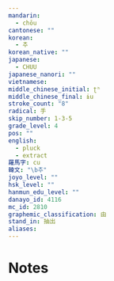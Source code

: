 ```yaml
---
mandarin:
  - chōu
cantonese: ""
korean:
  - 추
korean_native: ""
japanese:
  - CHUU
japanese_nanori: ""
vietnamese:
middle_chinese_initial: ʈʰ
middle_chinese_final: ɨu
stroke_count: "8"
radical: 手
skip_number: 1-3-5
grade_level: 4
pos: ""
english:
  - pluck
  - extract
羅馬字: cu
韓文: "\b추"
joyo_level: ""
hsk_level: ""
hanmun_edu_level: ""
danayo_id: 4116
mc_id: 2810
graphemic_classification: 由
stand_in: 抽出
aliases:
---
```


# Notes
